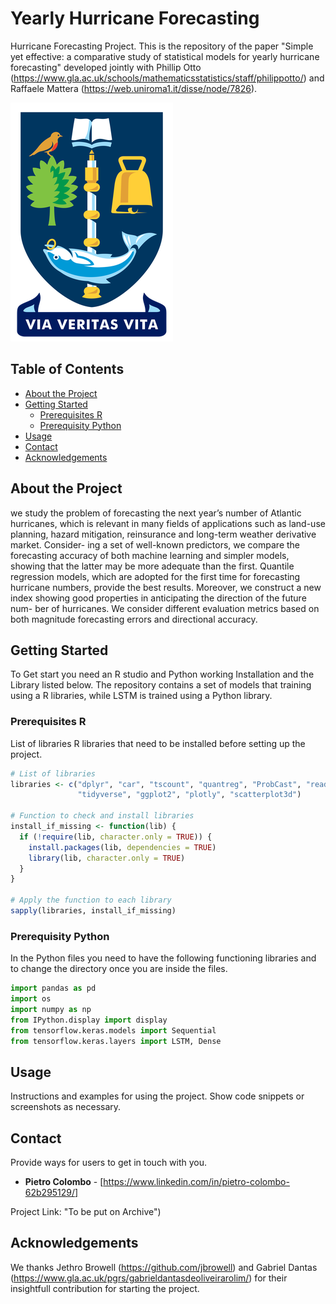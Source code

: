 # Yearly Hurricane Forecasting

Hurricane Forecasting Project. This is the repository of the paper "Simple yet effective: a comparative study of statistical models for
yearly hurricane forecasting" developed jointly with Phillip Otto (https://www.gla.ac.uk/schools/mathematicsstatistics/staff/philippotto/)
and Raffaele Mattera (https://web.uniroma1.it/disse/node/7826).

![Project Logo](Uni_Glasgow_2017_arms.png)

## Table of Contents

- [About the Project](#about-the-project)
- [Getting Started](#getting-started)
  - [Prerequisites R](#prerequisitesR)
  - [Prerequisity Python](#prerequisitesPython)
- [Usage](#usage)
- [Contact](#contact)
- [Acknowledgements](#acknowledgements)

## About the Project

we study the problem of forecasting the next year’s number of Atlantic
hurricanes, which is relevant in many fields of applications such as land-use planning,
hazard mitigation, reinsurance and long-term weather derivative market. Consider-
ing a set of well-known predictors, we compare the forecasting accuracy of both
machine learning and simpler models, showing that the latter may be more adequate
than the first. Quantile regression models, which are adopted for the first time for
forecasting hurricane numbers, provide the best results. Moreover, we construct a
new index showing good properties in anticipating the direction of the future num-
ber of hurricanes. We consider different evaluation metrics based on both magnitude
forecasting errors and directional accuracy.

## Getting Started

To Get start you need an R studio and Python working Installation and the Library listed below.
The repository contains a set of models that training using a R libraries, while LSTM is trained using 
a Python library.

### Prerequisites R

 List of libraries R libraries that need to be installed before setting up the project.

```r
# List of libraries
libraries <- c("dplyr", "car", "tscount", "quantreg", "ProbCast", "readr", 
               "tidyverse", "ggplot2", "plotly", "scatterplot3d")

# Function to check and install libraries
install_if_missing <- function(lib) {
  if (!require(lib, character.only = TRUE)) {
    install.packages(lib, dependencies = TRUE)
    library(lib, character.only = TRUE)
  }
}

# Apply the function to each library
sapply(libraries, install_if_missing)
```

### Prerequisity Python

In the Python files you need to have the following functioning libraries
and to change the directory once you are inside the files.

```python
import pandas as pd
import os
import numpy as np
from IPython.display import display
from tensorflow.keras.models import Sequential
from tensorflow.keras.layers import LSTM, Dense
```

## Usage

Instructions and examples for using the project. Show code snippets or screenshots as necessary.


## Contact

Provide ways for users to get in touch with you.

- **Pietro Colombo** - [https://www.linkedin.com/in/pietro-colombo-62b295129/]

Project Link: "To be put on Archive")

## Acknowledgements

We thanks Jethro Browell (https://github.com/jbrowell) and Gabriel Dantas (https://www.gla.ac.uk/pgrs/gabrieldantasdeoliveirarolim/) for their insightfull contribution for starting the project.



